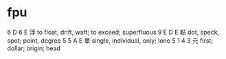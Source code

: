 fpu
===

6 D 6 E    浮 to float, drift, waft; to exceed; superfluous
9 E D E    點 dot, speck, spot; point, degree
5 5 A E    單 single, individual, only; lone
5 1 4 3    元 first; dollar; origin; head
